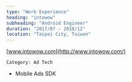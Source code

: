 ```yaml
---
type: "Work Experience"
heading: "intowow"
subheading: "Android Engineer"
duration: "2017/07 – 2018/12"
location: "Taipei City, Taiwan"
---
```


[www.intowow.com](http://www.intowow.com/)

`Category: Ad Tech`

- Mobile Ads SDK
